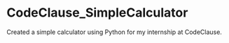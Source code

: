 # CodeClause_SimpleCalculator
Created a simple calculator using Python for my internship at CodeClause.
